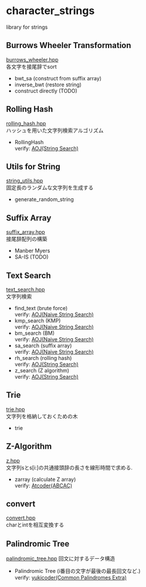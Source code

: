 # character\_strings
library for strings

## Burrows Wheeler Transformation
[burrows\_wheeler.hpp](https://github.com/fumiphys/programming_contest/blob/master/character_strings/burrows_wheeler.hpp)  
各文字を接尾辞でsort
  - bwt\_sa (construct from suffix array)
  - inverse\_bwt (restore string)
  - construct directly (TODO)

## Rolling Hash
[rolling\_hash.hpp](https://github.com/fumiphys/programming_contest/blob/master/character_strings/rolling_hash.hpp)  
ハッシュを用いた文字列検索アルゴリズム
  - RollingHash  
  verify: [AOJ(String Search)](https://onlinejudge.u-aizu.ac.jp/courses/lesson/1/ALDS1/14/ALDS1_14_B)

## Utils for String
[string\_utils.hpp](https://github.com/fumiphys/programming_contest/blob/master/character_strings/string_utils.hpp)  
固定長のランダムな文字列を生成する
  - generate\_random\_string

## Suffix Array
[suffix\_array.hpp](https://github.com/fumiphys/programming_contest/blob/master/character_strings/suffix_array.hpp)  
接尾辞配列の構築
  - Manber Myers
  - SA-IS (TODO)

## Text Search
[text\_search.hpp](https://github.com/fumiphys/programming_contest/blob/master/character_strings/text_search.hpp)  
文字列検索
  - find\_text (brute force)  
  verify: [AOJ(Naive String Search)](https://onlinejudge.u-aizu.ac.jp/courses/lesson/1/ALDS1/14/ALDS1_14_A)
  - kmp\_search (KMP)  
  verify: [AOJ(Naive String Search)](https://onlinejudge.u-aizu.ac.jp/courses/lesson/1/ALDS1/14/ALDS1_14_A)
  - bm\_search (BM)  
  verify: [AOJ(Naive String Search)](https://onlinejudge.u-aizu.ac.jp/courses/lesson/1/ALDS1/14/ALDS1_14_A)
  - sa\_search (suffix array)  
  verify: [AOJ(Naive String Search)](https://onlinejudge.u-aizu.ac.jp/courses/lesson/1/ALDS1/14/ALDS1_14_A)
  - rh\_search (rolling hash)  
  verify: [AOJ(String Search)](https://onlinejudge.u-aizu.ac.jp/courses/lesson/1/ALDS1/14/ALDS1_14_B)
  - z\_search (Z algorithm)  
  verify: [AOJ(String Search)](https://onlinejudge.u-aizu.ac.jp/courses/lesson/1/ALDS1/14/ALDS1_14_B)

## Trie
[trie.hpp](https://github.com/fumiphys/programming_contest/blob/master/character_strings/trie.hpp)  
文字列を格納しておくための木
  - trie

## Z-Algorithm
[z.hpp](https://github.com/fumiphys/programming_contest/blob/master/character_strings/z.hpp)  
文字列sとs[i:]の共通接頭辞の長さを線形時間で求める.
  - zarray (calculate Z array)  
  verify: [Atcoder(ABCAC)](https://atcoder.jp/contests/arc055/tasks/arc055_c)

## convert
[convert.hpp](https://github.com/fumiphys/programming_contest/blob/master/character_strings/convert.hpp)  
charとintを相互変換する

## Palindromic Tree
[palindromic\_tree.hpp](https://github.com/fumiphys/programming_contest/blob/master/character_strings/palindromic_tree.hpp)
回文に対するデータ構造
 - Palindromic Tree (i番目の文字が最後の最長回文など.)  
 verify: [yukicoder(Common Palindromes Extra)](https://yukicoder.me/problems/no/263)